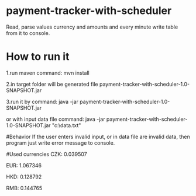 # payment-tracker-with-scheduler
Read, parse values currency and amounts and every minute write table from it to console.

# How to run it
1.run maven command: mvn install

2.in target folder will be generated file payment-tracker-with-scheduler-1.0-SNAPSHOT.jar

3.run it by command: java -jar payment-tracker-with-scheduler-1.0-SNAPSHOT.jar

or with input data file command: java -jar payment-tracker-with-scheduler-1.0-SNAPSHOT.jar "c:\data.txt"

#Behavior
If the user enters invalid input, or in data file are invalid data, then program just write error message to console.
 
#Used currencies
CZK: 0.039507

EUR: 1.067346

HKD: 0.128792

RMB: 0.144765